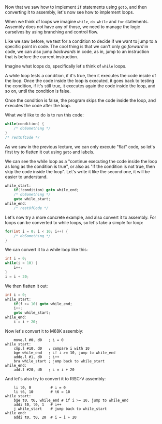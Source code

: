 Now that we saw how to implement `if` statements using `goto`, and then converting it to assembly, let's now see how to implement loops.

When we think of loops we imagine `while`, `do while` and `for` statements. Assembly does not have any of those, we need to manage the logic ourselves by using branching and control flow.

Like we saw before, we test for a condition to decide if we want to jump to a specific point in code. The cool thing is that 
we can't only go _forward_ in code, we can also jump _backwards_ in code, as in, jump to an instruction that is before the current instruction.

Imagine what loops do, specifically let's think of `while` loops.

A while loop tests a condition, if it's true, then it executes the code inside of the loop. Once the code inside the loop is executed,
it goes back to testing the condition, if it's still true, it executes again the code inside the loop, and so on, until the condition is false.

Once the condition is false, the program skips the code inside the loop, and executes the code after the loop.

What we'd like to do is to run this code:
```c 
while(condition) {
    /* doSomething */
}
/* restOfCode */
```
As we saw in the previous lecture, we can only execute "flat" code, so let's first try to flatten it out using `goto` and labels.

We can see the while loop as a "continue executing the code inside the loop as long as the condition is true", or also as 
"if the condition is not true, then skip the code inside the loop". Let's write it like the second one, it will be easier to understand.
```c
while_start:
    if(!condition) goto while_end;
    /* doSomething */
    goto while_start;
while_end:
    /* restOfCode */
```

Let's now try a more concrete example, and also convert it to assembly.
For loops can be converted to while loops, so let's take a simple for loop:
```c
for(int i = 0; i < 10; i++) {
    /* doSomething */
}
```
We can convert it to a while loop like this:
```c 
int i = 0;
while(i < 10) {
    i++;
}
i = i + 20;
```

We then flatten it out:
```c
int i = 0;
while_start:
    if(f >= 10) goto while_end;
    i++;
    goto while_start;
while_end:
    i = i + 20;
```

Now let's convert it to M68K assembly:
```m68k|playground
    move.l #0, d0   ; i = 0
while_start:
    cmp.l #10, d0   ; compare i with 10
    bge while_end   ; if i >= 10, jump to while_end
    addq.l #1, d0   ; i++
    bra while_start ; jump back to while_start
while_end:
    add.l #20, d0   ; i = i + 20
```
And let's also try to convert it to RISC-V assembly:
```riscv|playground
    li t0, 0         # i = 0
    li t6, 10        # t6 = 10
while_start:
    bge t0, t6, while_end # if i >= 10, jump to while_end
    addi t0, t0, 1   # i++
    j while_start    # jump back to while_start
while_end:
    addi t0, t0, 20  # i = i + 20
```


